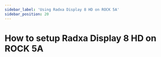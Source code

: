 ```yaml
---
sidebar_label: 'Using Radxa Display 8 HD on ROCK 5A'
sidebar_position: 20
---
```


# How to setup Radxa Display 8 HD on ROCK 5A
